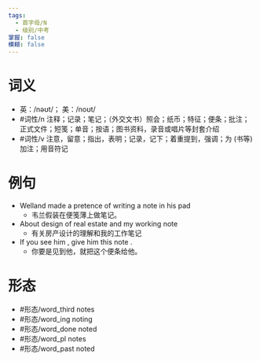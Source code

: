 ```yaml
---
tags:
  - 首字母/N
  - 级别/中考
掌握: false
模糊: false
---
```

# 词义
- 英：/nəʊt/； 美：/noʊt/
- #词性/n  注释；记录；笔记；（外交文书）照会；纸币；特征；便条；批注；正式文件；短笺；单音；按语；图书资料，录音或唱片等封套介绍
- #词性/v  注意，留意；指出，表明；记录，记下；着重提到，强调；为 (书等) 加注；用音符记
# 例句
- Welland made a pretence of writing a note in his pad
	- 韦兰假装在便笺薄上做笔记。
- About design of real estate and my working note
	- 有关房产设计的理解和我的工作笔记
- If you see him , give him this note .
	- 你要是见到他，就把这个便条给他。
# 形态
- #形态/word_third notes
- #形态/word_ing noting
- #形态/word_done noted
- #形态/word_pl notes
- #形态/word_past noted
